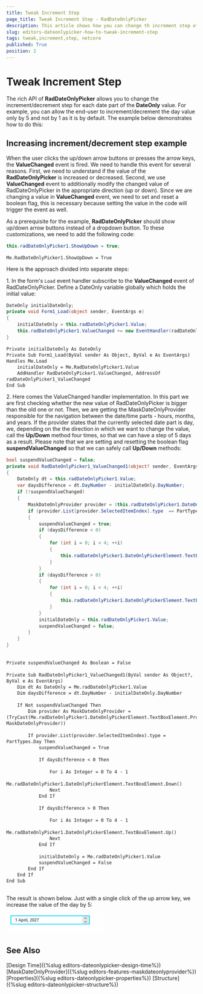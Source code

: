 ```yaml
---
title: Tweak Increment Step
page_title: Tweak Increment Step - RadDateOnlyPicker
description: This article shows how you can change th increment step of the up/down buttons. 
slug: editors-dateonlypicker-how-to-tweak-increment-step
tags: tweak,increment,step, netcore
published: True
position: 2
---
```


# Tweak Increment Step
 
The rich API of __RadDateOnlyPicker__ allows you to change the increment/decrement step for each date part of the __DateOnly__ value. For example, you can allow the end-user to increment/decrement the day value only by 5 and not by 1 as it is by default. The example below demonstrates how to do this:    

## Increasing increment/decrement step example

When the user clicks the up/down arrow buttons or presses the arrow keys, the __ValueChanged__ event is fired. We need to handle this event for several reasons. First, we need to understand if the value of the __RadDateOnlyPicker__ is increased or decreased.  Second, we use __ValueChanged__ event to additionally modify the changed value of RadDateOnlyPicker in the appropriate direction (up or down). Since we are changing a value in __ValueChanged__ event, we need to set and reset a boolean flag, this is necessary because setting the value in the code will trigger the event as well.  

As a prerequisite for the example, __RadDateOnlyPicker__ should show up/down arrow buttons instead of a dropdown button. To these customizations, we need to add the following code: 

````C#
this.radDateOnlyPicker1.ShowUpDown = true;

````
````VB.NET
Me.RadDateOnlyPicker1.ShowUpDown = True

````
 
Here is the approach divided into separate steps:

1\. In the form's `Load` event handler subscribe to the __ValueChanged__ event of RadDateOnlyPicker. Define a DateOnly variable globally which holds the initial value: 
 

````C#
DateOnly initialDateOnly;
private void Form1_Load(object sender, EventArgs e)
{
    initialDateOnly = this.radDateOnlyPicker1.Value;
    this.radDateOnlyPicker1.ValueChanged += new EventHandler(radDateOnlyPicker1_ValueChanged);
}

````
````VB.NET
Private initialDateOnly As DateOnly
Private Sub Form1_Load(ByVal sender As Object, ByVal e As EventArgs) Handles Me.Load
    initialDateOnly = Me.RadDateOnlyPicker1.Value
    AddHandler RadDateOnlyPicker1.ValueChanged, AddressOf radDateOnlyPicker1_ValueChanged
End Sub

```` 
 
2\. Here comes the ValueChanged handler implementation. In this part we are first checking whether the new value of RadDateOnlyPicker is bigger than the old one or not. Then, we are getting the MaskDateOnlyProvider responsible for the navigation between the date/time parts - hours, months, and years. If the provider states that the currently selected date part is day, we, depending on the the direction in which we want to change the value, call the __Up/Down__ method four times, so that we can have a step of 5 days as a result. Please note that we are setting and resetting the boolean flag __suspendValueChanged__ so that we can safely call __Up/Down__ methods: 


````C#
bool suspendValueChanged = false;
private void RadDateOnlyPicker1_ValueChanged1(object? sender, EventArgs e)
{
    DateOnly dt = this.radDateOnlyPicker1.Value;
    var daysDifference = dt.DayNumber - initialDateOnly.DayNumber;
    if (!suspendValueChanged)
    {
        MaskDateOnlyProvider provider = (this.radDateOnlyPicker1.DateOnlyPickerElement.TextBoxElement.Provider as MaskDateOnlyProvider);
        if (provider.List[provider.SelectedItemIndex].type  == PartTypes.Day)
        {
            suspendValueChanged = true;
            if (daysDifference < 0)
            {
                for (int i = 0; i < 4; ++i)
                {
                    this.radDateOnlyPicker1.DateOnlyPickerElement.TextBoxElement.Down();
                }
            }
            if (daysDifference > 0)
            {
                for (int i = 0; i < 4; ++i)
                {
                    this.radDateOnlyPicker1.DateOnlyPickerElement.TextBoxElement.Up();
                }
            }
            initialDateOnly = this.radDateOnlyPicker1.Value;
            suspendValueChanged = false;
        }
    }
}

````
````VB.NET

Private suspendValueChanged As Boolean = False

Private Sub RadDateOnlyPicker1_ValueChanged1(ByVal sender As Object?, ByVal e As EventArgs)
	Dim dt As DateOnly = Me.radDateOnlyPicker1.Value
	Dim daysDifference = dt.DayNumber - initialDateOnly.DayNumber

	If Not suspendValueChanged Then
		Dim provider As MaskDateOnlyProvider = (TryCast(Me.radDateOnlyPicker1.DateOnlyPickerElement.TextBoxElement.Provider, MaskDateOnlyProvider))

		If provider.List(provider.SelectedItemIndex).type = PartTypes.Day Then
			suspendValueChanged = True

			If daysDifference < 0 Then

				For i As Integer = 0 To 4 - 1
					Me.radDateOnlyPicker1.DateOnlyPickerElement.TextBoxElement.Down()
				Next
			End If

			If daysDifference > 0 Then

				For i As Integer = 0 To 4 - 1
					Me.radDateOnlyPicker1.DateOnlyPickerElement.TextBoxElement.Up()
				Next
			End If

			initialDateOnly = Me.radDateOnlyPicker1.Value
			suspendValueChanged = False
		End If
	End If
End Sub


````
 
The result is shown below. Just with a single click of the up arrow key, we increase the value of the day by 5:

![WinForms RadDateOnlyPicker Tweak Increment Step](images/editors-maskededitbox-how-to-tweak-increment-step001.gif)

## See Also

[Design Time]({%slug editors-dateonlypicker-design-time%})
[MaskDateOnlyProvider]({%slug editors-features-maskdateonlyprovider%})
[Properties]({%slug editors-dateonlypicker-properties%})
[Structure]({%slug editors-dateonlypicker-structure%})
